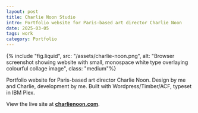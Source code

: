 ```yaml
---
layout: post
title: Charlie Noon Studio
intro: Portfolio website for Paris-based art director Charlie Noon
date: 2025-03-05
tags: work
category: Portfolio
---
```


{% include "fig.liquid", src: "/assets/charlie-noon.png", alt: "Browser screenshot showing website with small, monospace white type overlaying colourful collage image", class: "medium"%}

Portfolio website for Paris-based art director Charlie Noon. Design by me and Charlie, development by me. Built with Wordpress/Timber/ACF, typeset in IBM Plex.

View the live site at **[charlienoon.com](https://charlienoon.com/)**.

